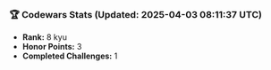 ### 🏆 Codewars Stats (Updated: 2025-04-03 08:11:37 UTC)

- **Rank:** 8 kyu
- **Honor Points:** 3
- **Completed Challenges:** 1
